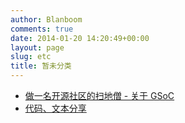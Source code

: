```yaml
---
author: Blanboom
comments: true
date: 2014-01-20 14:20:49+00:00
layout: page
slug: etc
title: 暂未分类
---
```


- [做一名开源社区的扫地僧 - 关于 GSoC](http://wangyueblog.com/2013/09/04/the-open-source-community/)
- [代码、文本分享](http://pastebin.com)
